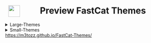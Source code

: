 # <img src="https://github.com/user-attachments/assets/4c636831-38fd-43b8-9ab7-d154574145d9" hspace="10" width="37"  align="left"/><p><center>Preview FastCat Themes</center>
<details>
<summary>Large-Themes</summary>
  
  Anime-Boy
  --
  
 <img src="https://github.com/user-attachments/assets/2ebeab84-1026-4143-9efa-f906e98940b4"><br>

  Anime-Girl
  --
  <img src="https://github.com/user-attachments/assets/1b56da0c-dc8c-48a9-9567-e96e497920ca" width="700" >
  
  Cat
  --
  
  <img src="https://github.com/user-attachments/assets/65eaa658-4647-4c83-962e-26f1cf212a07"><br>
  
  Saturn
  --
  <img src="https://github.com/user-attachments/assets/bb576812-f45a-4f48-b0bd-638157d765f7">

  Suse-Icons
  --
  <img src="https://github.com/user-attachments/assets/022e5b71-9fdf-4065-b24e-724065a1a36d">

  BatMan
  --
  <img src="https://github.com/user-attachments/assets/4f034abd-5fc4-48f8-852f-bd3051ef3d61">

  Jurassic
  --
  <img src="https://github.com/user-attachments/assets/721c26a4-e257-4143-8039-21cda93c2d2c">

  Scorpion
  --
  <img src="https://github.com/user-attachments/assets/81ceb07a-bab4-493c-a77e-4a05062904fd">

  Pentagram
  --
  <img src="https://github.com/user-attachments/assets/b68a6c35-461c-44c8-9f5c-ad190491599f">

  Death
  --
  <img src="https://github.com/user-attachments/assets/bc79bef2-4f37-48b9-82c0-d74c1bde82a6" width="700" >

  Simpsons
  --
  <img src="https://github.com/user-attachments/assets/1cef4cda-62e4-424c-9c27-77ff984b9afb" width="700">

  Rose
  --
  <img src="https://github.com/user-attachments/assets/178fa1f8-fbb2-4124-90f1-9196648e7b1b" width="700">

  Origami
  --
  <img src="https://github.com/user-attachments/assets/dd44b18e-4db7-48a1-96c0-828c87bba98d" width="700">

  Fedora
  --
  <img src="https://github.com/user-attachments/assets/5e98c3be-9371-4a60-87d2-0f0e9b58bcca" width="700">
  
  Arch
  --
  <img src="https://github.com/user-attachments/assets/49c743cc-6095-4b08-9253-7ddd1418e5f3" width="700">

  Groups
  --
  <img src="https://github.com/user-attachments/assets/1f81438a-5797-4abb-b01a-debe886c80e7" width="700">

  MetoCat
  --
  <img src="https://github.com/user-attachments/assets/0be640df-ca9d-4a3a-9a9c-cc39f764abc7" width="700">

SpiderMan
--
 <img src="https://github.com/user-attachments/assets/554abc45-0b2d-467c-8cc0-f26a65d64cfe" width="700">

SuperMan
--
 <img src="https://github.com/user-attachments/assets/f075c6cb-7a13-48d0-930b-ef89889096af">

Home
--
<img src="https://github.com/user-attachments/assets/16d6adaf-64ea-4bbe-90fd-4a5cb7b86e81">

DeadPool
--
<img src="https://github.com/user-attachments/assets/edac3042-ab3c-48a5-ae7b-ae014c6607cd">

Triangle
--
<img src="https://github.com/user-attachments/assets/2331b32a-8845-4c74-8c09-6e69658f1aca">

</details>
<details>
<summary>Small-Themes</summary>

  MetoSpace
  --
  <img src="https://github.com/user-attachments/assets/e7aba1e8-b670-4c25-8266-ae2e2dac8903">

  Fast-Snail
  --
  <img src="https://github.com/user-attachments/assets/eb7fbba4-1369-4ea9-9587-48779f1ffa7b">

  Cat
  --
  <img src="https://github.com/user-attachments/assets/6f5e8a76-f8cb-4523-9d3d-145c8fd59581" width="300">

  Arch
  --
  <img src="https://github.com/user-attachments/assets/c1ff38ea-59ed-440c-944f-5cc13d1c0b6c">

  Minimal
  --
  <img src="https://github.com/user-attachments/assets/9c375e68-a813-435d-bf19-73571993db7a">

  Sheriff
  --
  <img src="https://github.com/user-attachments/assets/9765b619-3048-43db-9beb-6ef25aacb680">

  Palm
  --
  <img src="https://github.com/user-attachments/assets/351b51d0-9852-4c4c-a8ea-a9c6d169c47b">

  Duck
  --
  <img src="https://github.com/user-attachments/assets/8ade2125-9a29-45db-aece-b5baf5a7ff7e">

  Cocktail
  --
  <img src="https://github.com/user-attachments/assets/a0d730fb-fdfe-4ba8-ae96-d8d988b631e0">

  Blocks
  --
  <img src="https://github.com/user-attachments/assets/e8c3db08-a77d-474f-afab-da6472286cb9">
</details>
</details>
<a href="https://m3tozz.github.io/FastCat-Themes/">https://m3tozz.github.io/FastCat-Themes/</a><br>
